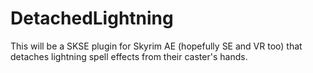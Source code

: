 # DetachedLightning
This will be a SKSE plugin for Skyrim AE (hopefully SE and VR too) that detaches lightning spell effects from their caster's hands.
